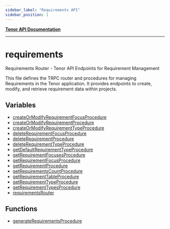 ```yaml
---
sidebar_label: "Requirements API"
sidebar_position: 1
---
```


[**Tenor API Documentation**](../README.md)

***

# requirements

Requirements Router - Tenor API Endpoints for Requirement Management

This file defines the TRPC router and procedures for managing Requirements in the Tenor application.
It provides endpoints to create, modify, and retrieve requirement data within projects.

## Variables

- [createOrModifyRequirementFocusProcedure](variables/createOrModifyRequirementFocusProcedure.md)
- [createOrModifyRequirementProcedure](variables/createOrModifyRequirementProcedure.md)
- [createOrModifyRequirementTypeProcedure](variables/createOrModifyRequirementTypeProcedure.md)
- [deleteRequirementFocusProcedure](variables/deleteRequirementFocusProcedure.md)
- [deleteRequirementProcedure](variables/deleteRequirementProcedure.md)
- [deleteRequirementTypeProcedure](variables/deleteRequirementTypeProcedure.md)
- [getDefaultRequirementTypeProcedure](variables/getDefaultRequirementTypeProcedure.md)
- [getRequirementFocusesProcedure](variables/getRequirementFocusesProcedure.md)
- [getRequirementFocusProcedure](variables/getRequirementFocusProcedure.md)
- [getRequirementProcedure](variables/getRequirementProcedure.md)
- [getRequirementsCountProcedure](variables/getRequirementsCountProcedure.md)
- [getRequirementTableProcedure](variables/getRequirementTableProcedure.md)
- [getRequirementTypeProcedure](variables/getRequirementTypeProcedure.md)
- [getRequirementTypesProcedure](variables/getRequirementTypesProcedure.md)
- [requirementsRouter](variables/requirementsRouter.md)

## Functions

- [generateRequirementsProcedure](functions/generateRequirementsProcedure.md)
